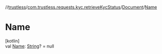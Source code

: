 //[trustless](../../../index.md)/[com.trustless.requests.kyc.retrieveKycStatus](../index.md)/[Document](index.md)/[Name](-name.md)

# Name

[kotlin]\
val [Name](-name.md): [String](https://kotlinlang.org/api/latest/jvm/stdlib/kotlin/-string/index.html)? = null

